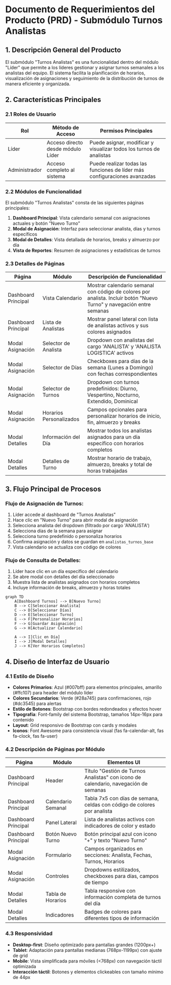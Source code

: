 # Documento de Requerimientos del Producto (PRD) - Submódulo Turnos Analistas

## 1. Descripción General del Producto

El submódulo "Turnos Analistas" es una funcionalidad dentro del módulo "Líder" que permite a los líderes gestionar y asignar turnos semanales a los analistas del equipo. El sistema facilita la planificación de horarios, visualización de asignaciones y seguimiento de la distribución de turnos de manera eficiente y organizada.

## 2. Características Principales

### 2.1 Roles de Usuario

| Rol | Método de Acceso | Permisos Principales |
|-----|------------------|---------------------|
| Líder | Acceso directo desde módulo Líder | Puede asignar, modificar y visualizar todos los turnos de analistas |
| Administrador | Acceso completo al sistema | Puede realizar todas las funciones de líder más configuraciones avanzadas |

### 2.2 Módulos de Funcionalidad

El submódulo "Turnos Analistas" consta de las siguientes páginas principales:

1. **Dashboard Principal**: Vista calendario semanal con asignaciones actuales y botón "Nuevo Turno"
2. **Modal de Asignación**: Interfaz para seleccionar analista, días y turnos específicos
3. **Modal de Detalles**: Vista detallada de horarios, breaks y almuerzo por día
4. **Vista de Reportes**: Resumen de asignaciones y estadísticas de turnos

### 2.3 Detalles de Páginas

| Página | Módulo | Descripción de Funcionalidad |
|--------|--------|------------------------------|
| Dashboard Principal | Vista Calendario | Mostrar calendario semanal con código de colores por analista. Incluir botón "Nuevo Turno" y navegación entre semanas |
| Dashboard Principal | Lista de Analistas | Mostrar panel lateral con lista de analistas activos y sus colores asignados |
| Modal Asignación | Selector de Analista | Dropdown con analistas del cargo 'ANALISTA' y 'ANALISTA LOGISTICA' activos |
| Modal Asignación | Selector de Días | Checkboxes para días de la semana (Lunes a Domingo) con fechas correspondientes |
| Modal Asignación | Selector de Turnos | Dropdown con turnos predefinidos: Diurno, Vespertino, Nocturno, Extendido, Dominical |
| Modal Asignación | Horarios Personalizados | Campos opcionales para personalizar horarios de inicio, fin, almuerzo y breaks |
| Modal Detalles | Información del Día | Mostrar todos los analistas asignados para un día específico con horarios completos |
| Modal Detalles | Detalles de Turno | Mostrar horario de trabajo, almuerzo, breaks y total de horas trabajadas |

## 3. Flujo Principal de Procesos

### Flujo de Asignación de Turnos:
1. Líder accede al dashboard de "Turnos Analistas"
2. Hace clic en "Nuevo Turno" para abrir modal de asignación
3. Selecciona analista del dropdown (filtrado por cargo 'ANALISTA')
4. Selecciona días de la semana para asignar
5. Selecciona turno predefinido o personaliza horarios
6. Confirma asignación y datos se guardan en `analistas_turnos_base`
7. Vista calendario se actualiza con código de colores

### Flujo de Consulta de Detalles:
1. Líder hace clic en un día específico del calendario
2. Se abre modal con detalles del día seleccionado
3. Muestra lista de analistas asignados con horarios completos
4. Incluye información de breaks, almuerzo y horas totales

```mermaid
graph TD
    A[Dashboard Turnos] --> B[Nuevo Turno]
    B --> C[Seleccionar Analista]
    C --> D[Seleccionar Días]
    D --> E[Seleccionar Turno]
    E --> F[Personalizar Horarios]
    F --> G[Guardar Asignación]
    G --> H[Actualizar Calendario]
    
    A --> I[Clic en Día]
    I --> J[Modal Detalles]
    J --> K[Ver Horarios Completos]
```

## 4. Diseño de Interfaz de Usuario

### 4.1 Estilo de Diseño

- **Colores Primarios**: Azul (#007bff) para elementos principales, amarillo (#ffc107) para header del módulo líder
- **Colores Secundarios**: Verde (#28a745) para confirmaciones, rojo (#dc3545) para alertas
- **Estilo de Botones**: Bootstrap con bordes redondeados y efectos hover
- **Tipografía**: Font-family del sistema Bootstrap, tamaños 14px-16px para contenido
- **Layout**: Grid responsivo de Bootstrap con cards y modales
- **Iconos**: Font Awesome para consistencia visual (fas fa-calendar-alt, fas fa-clock, fas fa-user)

### 4.2 Descripción de Páginas por Módulo

| Página | Módulo | Elementos UI |
|--------|--------|--------------|
| Dashboard Principal | Header | Título "Gestión de Turnos Analistas" con icono de calendario, navegación de semanas |
| Dashboard Principal | Calendario Semanal | Tabla 7x5 con días de semana, celdas con código de colores por analista |
| Dashboard Principal | Panel Lateral | Lista de analistas activos con indicadores de color y estado |
| Dashboard Principal | Botón Nuevo Turno | Botón principal azul con icono "+" y texto "Nuevo Turno" |
| Modal Asignación | Formulario | Campos organizados en secciones: Analista, Fechas, Turnos, Horarios |
| Modal Asignación | Controles | Dropdowns estilizados, checkboxes para días, campos de tiempo |
| Modal Detalles | Tabla de Horarios | Tabla responsive con información completa de turnos del día |
| Modal Detalles | Indicadores | Badges de colores para diferentes tipos de información |

### 4.3 Responsividad

- **Desktop-first**: Diseño optimizado para pantallas grandes (1200px+)
- **Tablet**: Adaptación para pantallas medianas (768px-1199px) con ajuste de grid
- **Mobile**: Vista simplificada para móviles (<768px) con navegación táctil optimizada
- **Interacción táctil**: Botones y elementos clickeables con tamaño mínimo de 44px